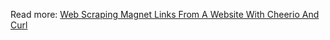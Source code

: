 Read more: [Web Scraping Magnet Links From A Website With Cheerio And Curl](https://codersteps.com/articles/web-scraping-magnet-links-from-a-website-with-cheerio-and-curl)
